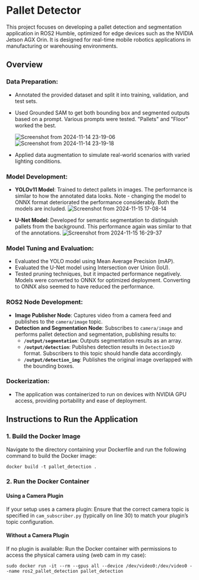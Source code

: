 # Pallet Detector

This project focuses on developing a pallet detection and segmentation application in ROS2 Humble, optimized for edge devices such as the NVIDIA Jetson AGX Orin. It is designed for real-time mobile robotics applications in manufacturing or warehousing environments.

## Overview

### Data Preparation:
- Annotated the provided dataset and split it into training, validation, and test sets.
- Used Grounded SAM to get both bounding box and segmented outputs based on a prompt. Various prompts were tested. "Pallets" and "Floor" worked the best. 

  ![Screenshot from 2024-11-14 23-19-06](https://github.com/user-attachments/assets/a45a873c-3c67-48c9-9bb7-cf081d4601d3)
  ![Screenshot from 2024-11-14 23-19-18](https://github.com/user-attachments/assets/e001e2d5-f3da-4beb-9f08-42d15d896e86)



- Applied data augmentation to simulate real-world scenarios with varied lighting conditions.


### Model Development:
- **YOLOv11 Model**: Trained to detect pallets in images. The performance is similar to how the annotated data looks. Note - changing the model to ONNX format deteriorated the performance considerably. Both the models are included. 
![Screenshot from 2024-11-15 17-08-14](https://github.com/user-attachments/assets/908f4b6d-ba0d-4ee7-aeec-2de910c4fde1)

- **U-Net Model**: Developed for semantic segmentation to distinguish pallets from the background. This performance again was similar to that of the annotations.
![Screenshot from 2024-11-15 16-29-37](https://github.com/user-attachments/assets/1e12bdea-5351-4dad-a606-1edd7722dc21)


### Model Tuning and Evaluation:
- Evaluated the YOLO model using Mean Average Precision (mAP).
- Evaluated the U-Net model using Intersection over Union (IoU).
- Tested pruning techniques, but it impacted performance negatively. Models were converted to ONNX for optimized deployment. Converting to ONNX also seemed to have reduced the performance. 

### ROS2 Node Development:
- **Image Publisher Node**: Captures video from a camera feed and publishes to the `camera/image` topic.
- **Detection and Segmentation Node**: Subscribes to `camera/image` and performs pallet detection and segmentation, publishing results to:
  - **`/output/segmentation`**: Outputs segmentation results as an array.
  - **`/output/detection`**: Publishes detection results in `Detection2D` format. Subscribers to this topic should handle data accordingly.
  - **`/output/detection_img`**: Publishes the original image overlapped with the bounding boxes.

### Dockerization:
- The application was containerized to run on devices with NVIDIA GPU access, providing portability and ease of deployment.

## Instructions to Run the Application

### 1. Build the Docker Image
Navigate to the directory containing your Dockerfile and run the following command to build the Docker image:

```
docker build -t pallet_detection . 
```

### 2. Run the Docker Container

#### Using a Camera Plugin
If your setup uses a camera plugin: Ensure that the correct camera topic is specified in `cam_subscriber.py` (typically on line 30) to match your plugin’s topic configuration.

#### Without a Camera Plugin
If no plugin is available: Run the Docker container with permissions to access the physical camera using (web cam in my case): 

```
sudo docker run -it --rm --gpus all --device /dev/video0:/dev/video0 --name ros2_pallet_detection pallet_detection
```
